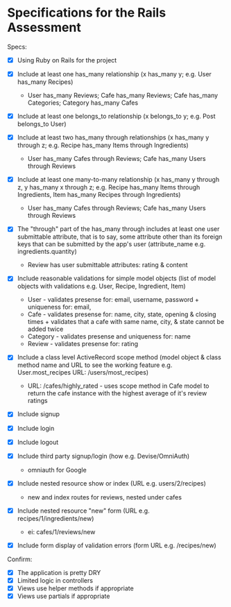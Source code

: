 # Specifications for the Rails Assessment

Specs:
- [x] Using Ruby on Rails for the project

- [x] Include at least one has_many relationship (x has_many y; e.g. User has_many Recipes)
    - User has_many Reviews; Cafe has_many Reviews; Cafe has_many Categories; Category has_many Cafes

- [x] Include at least one belongs_to relationship (x belongs_to y; e.g. Post belongs_to User)

- [x] Include at least two has_many through relationships (x has_many y through z; e.g. Recipe has_many Items through Ingredients)
    - User has_many Cafes through Reviews; Cafe has_many Users through Reviews

- [x] Include at least one many-to-many relationship (x has_many y through z, y has_many x through z; e.g. Recipe has_many Items through Ingredients, Item has_many Recipes through Ingredients)
    - User has_many Cafes through Reviews; Cafe has_many Users through Reviews

- [x] The "through" part of the has_many through includes at least one user submittable attribute, that is to say, some attribute other than its foreign keys that can be submitted by the app's user (attribute_name e.g. ingredients.quantity)
    - Review has user submittable attributes: rating & content

- [x] Include reasonable validations for simple model objects (list of model objects with validations e.g. User, Recipe, Ingredient, Item)
    - User - validates presense for: email, username, password + uniqueness for: email,
    - Cafe - validates presense for: name, city, state, opening & closing times + validates that a cafe with same name, city, & state cannot be added twice
    - Category - validates presense and uniqueness for: name
    - Review - validates presense for: rating

- [x] Include a class level ActiveRecord scope method (model object & class method name and URL to see the working feature e.g. User.most_recipes URL: /users/most_recipes)
    - URL: /cafes/highly_rated - uses scope method in Cafe model to return the cafe instance with the highest average of it's review ratings

- [x] Include signup

- [x] Include login

- [x] Include logout

- [x] Include third party signup/login (how e.g. Devise/OmniAuth)
    - omniauth for Google

- [x] Include nested resource show or index (URL e.g. users/2/recipes)
    - new and index routes for reviews, nested under cafes

- [x] Include nested resource "new" form (URL e.g. recipes/1/ingredients/new)
    - ei: cafes/1/reviews/new

- [x] Include form display of validation errors (form URL e.g. /recipes/new)

Confirm:
- [x] The application is pretty DRY
- [x] Limited logic in controllers
- [x] Views use helper methods if appropriate
- [x] Views use partials if appropriate
